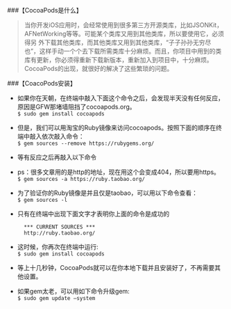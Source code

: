 ###【CocoaPods是什么】
>当你开发iOS应用时，会经常使用到很多第三方开源类库，比如JSONKit，AFNetWorking等等。可能某个类库又用到其他类库，所以要使用它，必须得另	外下载其他类库，而其他类库又用到其他类库，“子子孙孙无穷尽也”，这样手动一个个去下载所需类库十分麻烦。而且，你项目中用到的类库有更新，你必须得重新下载新版本，重新加入到项目中，十分麻烦。CocoaPods的出现，就很好的解决了这些繁琐的问题。
				
###【CoacoPods安装】  
* 如果你在天朝，在终端中敲入下面这个命令之后，会发现半天没有任何反应，原因是GFW那堵墙阻挡了cocoapods.org。		
`$ sudo gem install cocoapods`

* 但是，我们可以用淘宝的Ruby镜像来访问cocoapods。按照下面的顺序在终端中敲入依次敲入命令：		
`$ gem sources --remove https://rubygems.org/`		

* 等有反应之后再敲入以下命令		
* ps：很多文章用的是http的地址，现在用这个会变成404，所以要用https。		
`$ gem sources -a https://ruby.taobao.org/`		

* 为了验证你的Ruby镜像是并且仅是taobao，可以用以下命令查看：		
`$ gem sources -l`		

* 只有在终端中出现下面文字才表明你上面的命令是成功的

		*** CURRENT SOURCES ***		
		http://ruby.taobao.org/		

* 这时候，你再次在终端中运行:		
`$ sudo gem install cocoapods`				

* 等上十几秒钟，CocoaPods就可以在你本地下载并且安装好了，不再需要其他设置。		

* 如果gem太老，可以用如下命令升级gem:		
`$ sudo gem update —system`
